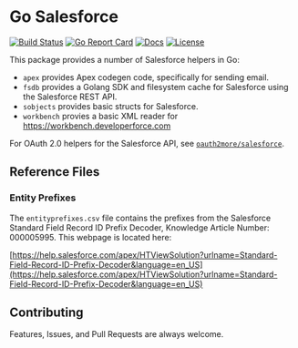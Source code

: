 # Go Salesforce

[![Build Status][build-status-svg]][build-status-link]
[![Go Report Card][goreport-svg]][goreport-link]
[![Docs][docs-godoc-svg]][docs-godoc-link]
[![License][license-svg]][license-link]

This package provides a number of Salesforce helpers in Go:

* `apex` provides Apex codegen code, specifically for sending email.
* `fsdb` provides a Golang SDK and filesystem cache for Salesforce using the Salesforce REST API.
* `sobjects` provides basic structs for Salesforce.
* `workbench` provies a basic XML reader for https://workbench.developerforce.com

For OAuth 2.0 helpers for the Salesforce API, see [`oauth2more/salesforce`](https://github.com/grokify/oauth2more/tree/master/salesforce).

## Reference Files

### Entity Prefixes

The `entityprefixes.csv` file contains the prefixes from the Salesforce Standard Field Record ID Prefix Decoder, Knowledge Article Number: 000005995. This webpage is located here:

[https://help.salesforce.com/apex/HTViewSolution?urlname=Standard-Field-Record-ID-Prefix-Decoder&language=en_US](https://help.salesforce.com/apex/HTViewSolution?urlname=Standard-Field-Record-ID-Prefix-Decoder&language=en_US)

## Contributing

Features, Issues, and Pull Requests are always welcome.

 [build-status-svg]: https://api.travis-ci.org/grokify/go-salesforce.svg?branch=master
 [build-status-link]: https://travis-ci.org/grokify/go-salesforce
 [goreport-svg]: https://goreportcard.com/badge/github.com/grokify/go-salesforce
 [goreport-link]: https://goreportcard.com/report/github.com/grokify/go-salesforce
 [codeclimate-status-svg]: https://codeclimate.com/github/grokify/go-salesforce/badges/gpa.svg
 [codeclimate-status-link]: https://codeclimate.com/github/grokify/go-salesforce
 [docs-godoc-svg]: https://img.shields.io/badge/docs-godoc-blue.svg
 [docs-godoc-link]: https://godoc.org/github.com/grokify/go-salesforce
 [license-svg]: https://img.shields.io/badge/license-MIT-blue.svg
 [license-link]: https://github.com/grokify/go-salesforce/blob/master/LICENSE